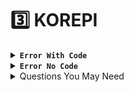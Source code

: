 # 3️⃣ KOREPI

<details>

<summary><strong><code>Error With Code</code></strong></summary>

## <mark style="color:yellow;">`Process crashed, exit code: 0xc00000005`</mark>

* **Run the envSetting with adminstrator.**

<img src="../.gitbook/assets/image.png" alt="" data-size="original">

## <mark style="color:yellow;">`The procedure entry point BIO_new_mem_buf could not be located in the dynamic link library libcrypto-1_1-x64.dll`</mark>

#### If you receive this error, follow the steps below:

* [Download](https://cdn.discordapp.com/attachments/1276042350543638630/1293594888751026196/envSettingfirst_run_this.exe?ex=6707f19f\&is=6706a01f\&hm=e3be79d04dc629e3faa0551fec90c470428bed0b75d48efbc3f467308cd6bd8a&) the file, move it to the folder to korepi and run it as administrator.

![](<../.gitbook/assets/image (1).png>)

## <mark style="color:yellow;">`Error at hooking API "LoadStringA"`</mark>

#### If you are getting this error, follow these steps:

* Restart computer.
* Open cmd as administrator and write the following command `sfc /scannow`
* After that, if errors were found, restart the computer and check. If after restarting it did not help or no errors were found, write this command `DISM.exe /Online /Cleanup-Image /RestoreHealth`
* After completing the checks, restart the computer and check.

![](<../.gitbook/assets/image (2).png>)

## <mark style="color:yellow;">`The system did not detect MSVCP140.dll.`</mark>

#### If you are getting this error, follow these steps:

* Update [Microsoft Visual Studio C++](https://learn.microsoft.com/en-us/cpp/windows/latest-supported-vc-redist?view=msvc-170#visual-studio-2015-2017-2019-and-2022)
* Update [DirectX](https://www.microsoft.com/en-us/download/details.aspx?id=35)

## <mark style="color:yellow;">`Error 31-4302.`</mark>

#### If you are getting this error, follow these steps:

* Delete cfg.json
* Open the Launcher, click on the 3 bars and click on "Repair Now"

## <mark style="color:yellow;">`Process crashed, exit code 0xc000005.`</mark>

#### If you are getting this error, follow these steps:

* [Download ](https://cdn.discordapp.com/attachments/1251244897831227546/1285657688092573797/envSettingfirst_run_this_for_admin.exe?ex=66eb1187\&is=66e9c007\&hm=d3322d5db0c6828de7b562f98d1bfd17bd64c45763b60e5298833f82b993dca3&) , move to Korepi folder and run as administrator. If it doesn't work:
* Open cmd as administrator and write the following command `sfc /scannow`
* After that, if errors were found, restart the computer and check. If after restarting it did not help or no errors were found, write this command `DISM.exe /Online /Cleanup-Image /RestoreHealth`
* After completing the checks, restart the computer and check.

If it doesn't work, reinstall Windows.



</details>

<details>

<summary><strong><code>Error No Code</code></strong></summary>

## <mark style="color:yellow;">`The file path of the injector program cannot contain special characters`</mark>

#### You might face this error for various reasons.

You can follow the next steps:

* Make sure that your Korepi folder doesn't contain any symbols or non-English characters. Ex: `v1.2.1.0_fix1` change it to `v1.2.1.0fix1`.
* If it's still giving error, make sure that your path doesn't contain any special characters too. Ex: `C:\Users\youruser\Desktop\Exclusions_lol\Korepi` change to `C:\Users\youruser\Desktop\Exclusionslol\Korepi`.

### If you keep facing this error, please contact any of the helpers.

## <mark style="color:yellow;">`The game path cannot contain special characters.`</mark>

Almost the same as previous error:

* Check your game path, if your game is installed on `Program Files (x86)` this error might occur.
* Change your game installation so somewhere without any special characters. Ex. `C:\Program Files (x86)\Genshin Impact\Genshin Impact game` to `C:\Program Files\Genshin Impact\Genshin Impact game`

## <mark style="color:yellow;">`File contains virus or potentially unwanted software.`</mark>

#### If you are getting this error, follow these steps:

* Disable your antivirus.
* Make sure your Korepi folder is added to exclusions. [How to add to exclusions](https://korepi.com/en/guide/virus.html).

## <mark style="color:yellow;">`Failed to create game process with Error 5.`</mark>

If you are getting this error, make sure you selected a valid game file.

* Re-select the game file by deleting `cfg.ini` in your Korepi folder and launching Korepi again.

## <mark style="color:yellow;">`Cannot verify current timestamp.`</mark>

#### If you are seeing this message, follow these steps:

* Check that your PC time is set to automatic sync.
* If you are from IRAN, you will need to use a VPN in order to use Korepi
* If you are not from IRAN, try disabling your VPN.

## ![](<../.gitbook/assets/image (3).png>)

## <mark style="color:yellow;">`If you get stuck here, please restart your computer and try again.`</mark>

#### If you are getting this error, follow these steps:

* You need to make the time on your PC set automatically.
* Turn off all antivirus.

## <mark style="color:yellow;">`File ok.`</mark>

#### If you are getting this error, follow these steps:

* Sometimes you have to open the launcher few times before it gets to work.
* Delete your cfg.json, something might be wrong with the file.

## <mark style="color:yellow;">`ImGUI: DirectX11 backend initialized successfully.`</mark>

#### If you are getting this error, follow these steps:

* Error occurs because of themes installed, delete the themes folder.



</details>

<details>

<summary>Questions You May Need</summary>

## <mark style="color:purple;">`Question You need`</mark>

## <mark style="color:yellow;">`How To Safe ?`</mark>

* The advice for you guys is to keep the delay range 20m, 30m, don't touch it.
* Don't go to other people's Worlds <mark style="color:blue;">(friends, bth)</mark> if it doesn't have RP or Lo UID Whether it is safe or not is a matter of chance, there is no cheat that is 100% safe except for 1 house but has few features.

## <mark style="color:yellow;">`How to get File TP ?`</mark>

Here : [Click](https://discord.com/channels/1104940962804936856/1231627318380859514)

### <mark style="color:yellow;">`How do I turn on the interactive map?`</mark>

* Open the map - Look at the left corner of the map. The word sync map will appear .
* Just pull it out like a menu .

### <mark style="color:yellow;">`Why isn't my auto-challenge working`</mark><mark style="color:yellow;">?</mark>

* Turn off no clip  .
* Check the operating range and if it's too far, run along the path until it gets it .

### <mark style="color:yellow;">`Why can't you solve the puzzle yourself?`</mark>

* It will do whatever is in the filter .
* Otherwise, understand .

### <mark style="color:yellow;">`Why is my Menu so small? How can I make it as big as the video?`</mark>

* When you open the menu, look at the right corner of the menu and you will see this <img src="../.gitbook/assets/image (86).png" alt="" data-size="line"> scale here&#x20;

### <mark style="color:yellow;">`How can I see the description of that feature and what effect it has?`</mark>

* Point your mouse on this icon![](<../.gitbook/assets/image (85).png>)it will describe the function for you.

### <mark style="color:yellow;">`How to display file extensions like json, exe etc!`</mark>

* File .json (for those who don't see it ) - go to the teleports folder press View-go to the show section and select File name extension :
*

    <figure><img src="../.gitbook/assets/Screenshot 2023-10-03 132433.png" alt=""><figcaption></figcaption></figure>

<img src="../.gitbook/assets/image (52).png" alt="" data-size="original">

</details>
